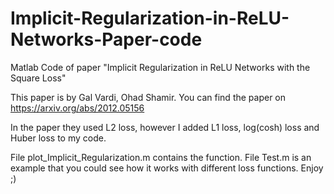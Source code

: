 # Implicit-Regularization-in-ReLU-Networks-Paper-code
Matlab Code of  paper "Implicit Regularization in ReLU Networks with the Square Loss"

This paper is by Gal Vardi, Ohad Shamir.
You can find the paper on https://arxiv.org/abs/2012.05156

In the paper they used L2 loss, however I added L1 loss, log(cosh) loss and Huber loss to my code.

File plot_Implicit_Regularization.m contains the function.
File Test.m is an example that you could see how it works with different loss functions. Enjoy ;)
